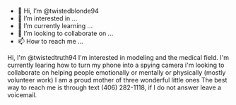 - 👋 Hi, I’m @twistedblonde94
- 👀 I’m interested in ...
- 🌱 I’m currently learning ...
- 💞️ I’m looking to collaborate on ...
- 📫 How to reach me ...

<!---
twistedblonde94/twistedblonde94 is a ✨ special✨ repository because its `README.md` (this file) appears on your GitHub profile.
You can click the Preview link to take a look at your changes.
---> 
Hi, I'm @twistedtruth94
I'm interested in modeling and the medical field.
I'm currently learing how to turn my phone into a spying camera
i'm looking to collaborate on helping people emotionally or mentally or physically (mostly volunteer work)
I am a proud mother of three wonderful little ones
The best way to reach me is through text (406) 282-1118, if I do not answer leave a voicemail.
